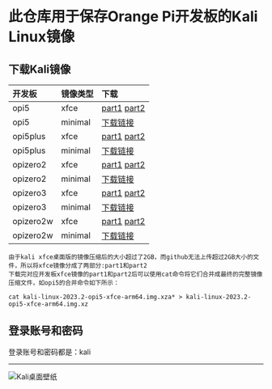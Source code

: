# 此仓库用于保存Orange Pi开发板的Kali Linux镜像

## 下载Kali镜像

开发板 | 镜像类型 | 下载 |
|:--|:--|:--|
| opi5 | xfce | [part1](https://github.com/leeboby/kali-images/releases/download/20230702-xfce/kali-linux-2023.2-opi5-xfce-arm64.img.xzaa) [part2](https://github.com/leeboby/kali-images/releases/download/20230702-xfce/kali-linux-2023.2-opi5-xfce-arm64.img.xzab)|  
| opi5 | minimal |[下载链接](https://github.com/leeboby/kali-images/releases/download/20230702/kali-linux-2023.2-opi5-minimal-arm64.img.xz)| 
| opi5plus | xfce|[part1](https://github.com/leeboby/kali-images/releases/download/20230702-xfce/kali-linux-2023.2-opi5plus-xfce-arm64.img.xzaa) [part2](https://github.com/leeboby/kali-images/releases/download/20230702-xfce/kali-linux-2023.2-opi5plus-xfce-arm64.img.xzab) |
| opi5plus | minimal|[下载链接](https://github.com/leeboby/kali-images/releases/download/20230702/kali-linux-2023.2-opi5plus-minimal-arm64.img.xz) |
| opizero2 |xfce |[part1](https://github.com/leeboby/kali-images/releases/download/orangepizero2/kali-linux-2023.2-opizero2-xfce-arm64.img.xzaa) [part2](https://github.com/leeboby/kali-images/releases/download/orangepizero2/kali-linux-2023.2-opizero2-xfce-arm64.img.xzab) |
| opizero2 |minimal |[下载链接](https://github.com/leeboby/kali-images/releases/download/orangepizero2/kali-linux-2023.2-opizero2-minimal-arm64.img.xz) |
| opizero3 |xfce |[part1](https://github.com/leeboby/kali-images/releases/download/20240711/kali-linux-2024.2-opizero3-xfce-arm64.img.xzaa) [part2](https://github.com/leeboby/kali-images/releases/download/20240711/kali-linux-2024.2-opizero3-xfce-arm64.img.xzab) |
| opizero3 |minimal |[下载链接](https://github.com/leeboby/kali-images/releases/download/20240711/kali-linux-2024.2-opizero3-minimal-arm64.img.xz) |
| opizero2w |xfce |[part1](https://github.com/leeboby/kali-images/releases/download/20240711/kali-linux-2024.2-opizero2w-xfce-arm64.img.xzaa) [part2](https://github.com/leeboby/kali-images/releases/download/20240711/kali-linux-2024.2-opizero2w-xfce-arm64.img.xzab) |
| opizero2w |minimal |[下载链接](https://github.com/leeboby/kali-images/releases/download/20240711/kali-linux-2024.2-opizero2w-minimal-arm64.img.xz) |
```
由于kali xfce桌面版的镜像压缩后的大小超过了2GB，而github无法上传超过2GB大小的文件，所以将xfce镜像分成了两部分:part1和part2
下载完对应开发板xfce镜像的part1和part2后可以使用cat命令将它们合并成最终的完整镜像压缩文件，如opi5的合并命令如下所示：

cat kali-linux-2023.2-opi5-xfce-arm64.img.xza* > kali-linux-2023.2-opi5-xfce-arm64.img.xz
```
## 登录账号和密码
登录账号和密码都是：kali

---
![Kali桌面壁纸](https://github.com/leeboby/kali-images/blob/main/pictures/desktop.png)
